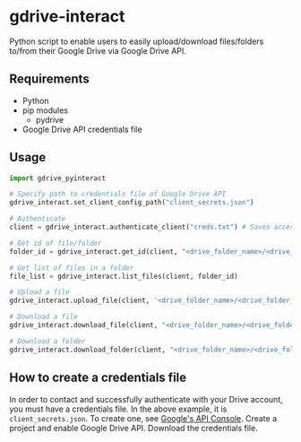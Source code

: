 # gdrive-interact

Python script to enable users to easily upload/download files/folders to/from their Google Drive via Google Drive API.

## Requirements
- Python 
- pip modules
	- pydrive
- Google Drive API credentials file 


## Usage

```py
import gdrive_pyinteract

# Specify path to credentials file of Google Drive API
gdrive_interact.set_client_config_path("client_secrets.json")

# Authenticate 
client = gdrive_interact.authenticate_client("creds.txt") # Saves access token credentials. If file does not exist, one-time manual sign-in is done via browser and the file is auto-generated.

# Get id of file/folder
folder_id = gdrive_interact.get_id(client, "<drive_folder_name>/<drive_folder_name>/.../<folder_or_file_name>")

# Get list of files in a folder
file_list = gdrive_interact.list_files(client, folder_id)

# Upload a file
gdrive_interact.upload_file(client, '<drive_folder_name>/<drive_folder_name>/.../<drive_file_name>', "C:/.../<system_directory_name>", "<system_file_name>")

# Download a file
gdrive_interact.download_file(client, "<drive_folder_name>/<drive_folder_name>/.../<drive_file_name>", "C:/.../<system_directory_name>")

# Download a folder
gdrive_interact.download_folder(client, "<drive_folder_name>/<drive_folder_name>/.../<drive_folder_name>", "C:/.../<system_directory_name>", files_only=False) # Set files_only = True if you only want the files within, and not the folder itself
```

## How to create a credentials file
In order to contact and successfully authenticate with your Drive account, you must have a credentials file. In the above example, it is `client_secrets.json`. To create one, see [Google's API Console](console.developers.google.com). Create a project and enable Google Drive API. Download the credentials file.
